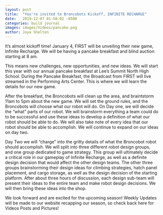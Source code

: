 ```yaml
---
layout: post
title:  "You're invited to Broncobots Kickoff, INFINITE RECHARGE"
date:   2019-12-07 01:58:02 -0500
categories: build journal
images: images/Videos/pancake.png
author: Joya Shelton
---
```



It’s almost kickoff time! January 4, FIRST will be unveiling their new game, Infinite Recharge. We will be having a pancake breakfast and blind auction starting at 8 am.

This means new challenges, new opportunities, and new ideas. We will start this year with our annual pancake breakfast at Lee’s Summit North High School. During the Pancake Breakfast, the Broadcast from FIRST will live streamed in the Performing Arts Center. This is where we will learn the details for our new game.

After the breakfast, the Broncobots will clean up the area, and braintstorm 11am to 5pm about the new game. We will set the ground rules, and the Broncobots will choose what our robot will do. On Day one, we will decide the “what” parts of our robot. We will brainstorm everything a team could do to be successful and use these ideas to develop a definition of what our robot should be able to do. We will also take note of every idea that our robot should be able to accomplish. We will continue to expand on our ideas on day two. 

Day Two we will “charge” into the gritty details of what the Broncobot robot should accomplish. We will split into three different robot design groups, and one group dedicated to game strategy. This group will ultimately decide a critical role in our gameplay of Infinite Recharge, as well as a definite design decision that would affect the other design teams. The other three groups brainstorming their design ideas for climbing strategies, hatch panel placement, and cargo storage, as well as the design decision of the starting platform. After about three hours of discussion, each design sub-team will present their ideas to the entire team and make robot design decisions. We will then bring these ideas into the shop.

We look forward and are excited for the upcoming season! Weekly Updates will be made to our website recapping our season, so check back here for Videos Posts and Pictures!
